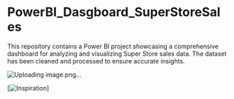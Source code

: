 # PowerBI_Dasgboard_SuperStoreSales
This repository contains a Power BI project showcasing a comprehensive dashboard for analyzing and visualizing Super Store sales data. The dataset has been cleaned and processed to ensure accurate insights.

![Uploading image.png…]()

[![Inspiration](https://www.youtube.com/watch?v=fZn83JRt4Nk)]
